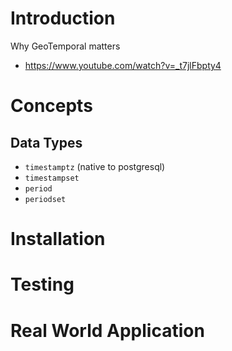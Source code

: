 
# Introduction

Why GeoTemporal matters
* https://www.youtube.com/watch?v=_t7jlFbpty4

# Concepts

## Data Types
- `timestamptz` (native to postgresql)
- `timestampset`
- `period`
- `periodset`


# Installation

# Testing

# Real World Application
